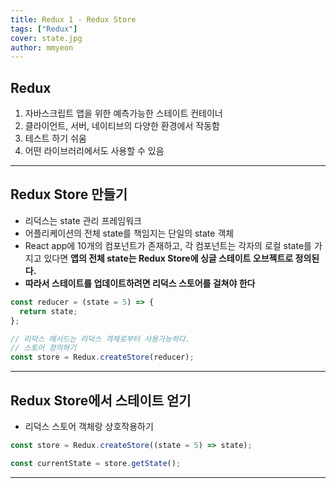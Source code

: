 ```yaml
---
title: Redux 1 - Redux Store
tags: ["Redux"]
cover: state.jpg
author: mmyeon
---
```


## Redux

1. 자바스크립트 앱을 위한 예측가능한 스테이트 컨테이너
2. 클라이언트, 서버, 네이티브의 다양한 환경에서 작동함
3. 테스트 하기 쉬움
4. 어떤 라이브러리에서도 사용할 수 있음

---

## Redux Store 만들기

- 리덕스는 state 관리 프레임워크
- 어플리케이션의 전체 state를 책임지는 단일의 state 객체
- React app에 10개의 컴포넌트가 존재하고, 각 컴포넌트는 각자의 로컬 state를 가지고 있다면 **앱의 전체 state는 Redux Store에 싱글 스테이트 오브젝트로 정의된다.**
- **따라서 스테이트를 업데이트하려면 리덕스 스토어를 걸쳐야 한다**

```js
const reducer = (state = 5) => {
  return state;
};

// 리덕스 메서드는 리덕스 객체로부터 사용가능하다.
// 스토어 정의하기
const store = Redux.createStore(reducer);
```

---

## Redux Store에서 스테이트 얻기

- 리덕스 스토어 객체랑 상호작용하기

```js
const store = Redux.createStore((state = 5) => state);

const currentState = store.getState();
```

---
